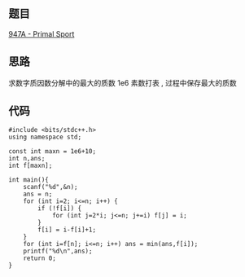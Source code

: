 ## 题目

[947A - Primal Sport](http://codeforces.com/problemset/problem/947/A)

## 思路

求数字质因数分解中的最大的质数 
1e6 素数打表 , 过程中保存最大的质数

## 代码

```
#include <bits/stdc++.h>  
using namespace std;  
  
const int maxn = 1e6+10;  
int n,ans;  
int f[maxn];  
  
int main(){  
    scanf("%d",&n);  
    ans = n;  
    for (int i=2; i<=n; i++) {  
        if (!f[i]) {  
            for (int j=2*i; j<=n; j+=i) f[j] = i;  
        }  
        f[i] = i-f[i]+1;  
    }  
    for (int i=f[n]; i<=n; i++) ans = min(ans,f[i]);  
    printf("%d\n",ans);  
    return 0;  
}
```